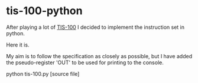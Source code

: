 # tis-100-python

After playing a lot of [TIS-100](www.zachtronics.com/tis-100/) I decided to implement the instruction set in python.

Here it is.

My aim is to follow the specification as closely as possible, but I have added the pseudo-register 'OUT' to be used for printing to the console.

python tis-100.py [source file]